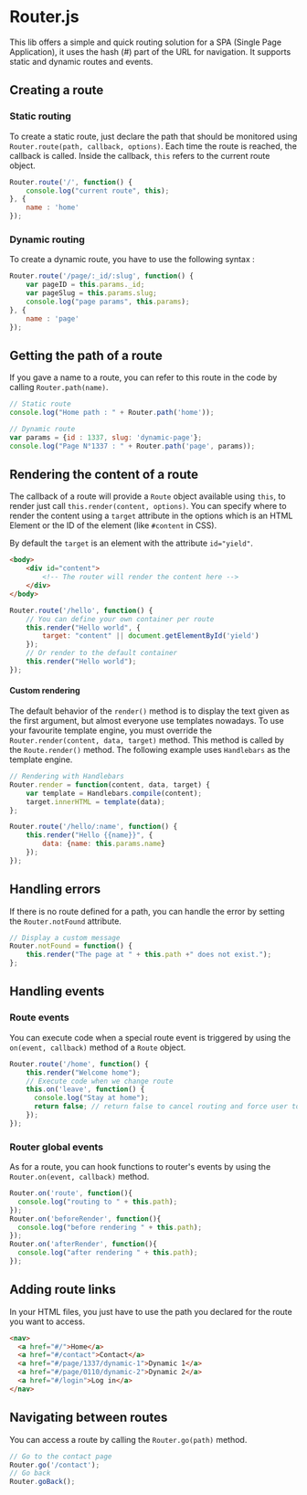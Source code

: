 # Router.js

This lib offers a simple and quick routing solution for a SPA (Single Page Application), it uses the hash (#) part of the URL for navigation. It supports static and dynamic routes and events.

## Creating a route

### Static routing

To create a static route, just declare the path that should be monitored using `Router.route(path, callback, options)`.
Each time the route is reached, the callback is called.
Inside the callback, `this` refers to the current route object.

```js
Router.route('/', function() {
    console.log("current route", this);
}, {
    name : 'home'
});
```

### Dynamic routing

To create a dynamic route, you have to use the following syntax :

```js
Router.route('/page/:_id/:slug', function() {
    var pageID = this.params._id;
    var pageSlug = this.params.slug;
    console.log("page params", this.params);
}, {
    name : 'page'
});
```

## Getting the path of a route

If you gave a name to a route, you can refer to this route in the code by calling `Router.path(name)`.

```js
// Static route
console.log("Home path : " + Router.path('home'));

// Dynamic route
var params = {id : 1337, slug: 'dynamic-page'};
console.log("Page N°1337 : " + Router.path('page', params));
```

## Rendering the content of a route

The callback of a route will provide a `Route` object available using `this`, to render just call `this.render(content, options)`.
You can specify where to render the content using a `target` attribute in the options which is an HTML Element or the ID of the element (like `#content` in CSS).

By default the `target` is an element with the attribute `id="yield"`.

```html
<body>
    <div id="content">
        <!-- The router will render the content here -->
    </div>
</body>
```

```js
Router.route('/hello', function() {
    // You can define your own container per route
    this.render("Hello world", {
        target: "content" || document.getElementById('yield')
    });
    // Or render to the default container
    this.render("Hello world");
});
```

#### Custom rendering

The default behavior of the `render()` method is to display the text given as the first argument, but almost everyone use templates nowadays.
To use your favourite template engine, you must override the `Router.render(content, data, target)` method.
This method is called by the `Route.render()` method.
The following example uses `Handlebars` as the template engine.

```js
// Rendering with Handlebars
Router.render = function(content, data, target) {
    var template = Handlebars.compile(content);
    target.innerHTML = template(data);
};

Router.route('/hello/:name', function() {
    this.render("Hello {{name}}", {
        data: {name: this.params.name}
    });
});
```

## Handling errors

If there is no route defined for a path, you can handle the error by setting the `Router.notFound` attribute.

```js
// Display a custom message
Router.notFound = function() {
    this.render("The page at " + this.path +" does not exist.");
};
```

## Handling events

### Route events

You can execute code when a special route event is triggered by using the `on(event, callback)` method of a `Route` object.

```js
Router.route('/home', function() {
    this.render("Welcome home");
    // Execute code when we change route
    this.on('leave', function() {
      console.log("Stay at home");
      return false; // return false to cancel routing and force user to stay on the current page
    });
});
```

### Router global events

As for a route, you can hook functions to router's events by using the `Router.on(event, callback)` method.

```js
Router.on('route', function(){
  console.log("routing to " + this.path);
});
Router.on('beforeRender', function(){
  console.log("before rendering " + this.path);
});
Router.on('afterRender', function(){
  console.log("after rendering " + this.path);
});
```

## Adding route links

In your HTML files, you just have to use the path you declared for the route you want to access.

```html
<nav>
  <a href="#/">Home</a>
  <a href="#/contact">Contact</a>
  <a href="#/page/1337/dynamic-1">Dynamic 1</a>
  <a href="#/page/0110/dynamic-2">Dynamic 2</a>
  <a href="#/login">Log in</a>
</nav>
```

## Navigating between routes

You can access a route by calling the `Router.go(path)` method.

```js
// Go to the contact page
Router.go('/contact');
// Go back
Router.goBack();
```
